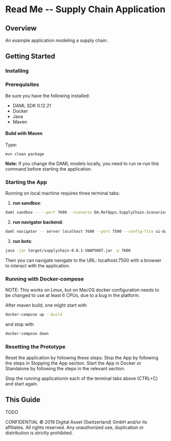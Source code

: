 # Read Me -- Supply Chain Application

## Overview

An example application modeling a supply chain.

## Getting Started

### Installing

### Prerequisites
Be sure you have the following installed:
* DAML SDK 0.12.21
* Docker
* Java
* Maven

#### Build with Maven

Type:
```
mvn clean package
```
**Note:** If you change the DAML models locally, you need to run re-run this command before starting the application.

### Starting the App

Running on local machine requires three terminal tabs:
1. **run sandbox**:
```bash
daml sandbox -- --port 7600 --scenario DA.RefApps.SupplyChain.Scenarios:setup target/supplychain.dar
```
2. **run navigator backend**:
```bash
daml navigator -- server localhost 7600 --port 7500 --config-file ui-backend.conf
```
3. **run bots**:
```bash
java -jar target/supplychain-0.0.1-SNAPSHOT.jar -p 7600
```
Then you can navigate navigate to the URL: localhost:7500 with a browser to interact with the application.

### Running with Docker-compose
NOTE: This works on Linux, but on MacOS docker configuration needs to be changed to use at least 6 CPUs, due to a bug in the platform.

After maven build, one might start with
```bash
docker-compose up --build
```

and stop with
```bash
docker-compose down
```

### Resetting the Prototype

Reset the application by following these steps:
Stop the App by following the steps in Stopping the App section.
Start the App in Docker or Standalone by following the steps in the relevant section.

Stop the running applicationin each of the terminal tabs above (CTRL+C) and start again.

## This Guide

TODO

CONFIDENTIAL © 2019 Digital Asset (Switzerland) GmbH and/or its affiliates. All rights reserved.
Any unauthorized use, duplication or distribution is strictly prohibited.
